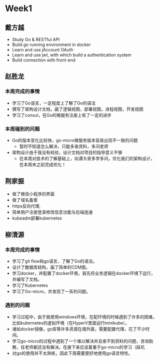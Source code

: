 # Week1
## 戴方越
- Study Go & RESTful API
- Build go running environment in docker
- Learn and use jAccount OAuth
- Learn and use jwt, with which build a authentication system
- Build connection with front-end
## 赵胜龙
### 本周完成的事情
* 学习了Go语言，一定程度上了解了Go的语法
* 撰写了架构设计文档，画了逻辑视图，部署视图，进程视图，开发视图
* 学习了consul，在Go的微服务注册上有了一定的进步

### 本周碰到的问题
* Go的版本变化比较快，go-micro微服务版本容易出现不一致的问题
	* 暂时不知道怎么解决，只能多查资料，多问老师
* 架构设计由于我没有经验，设计文档对项目的指导意义不够
	* 在本周对技术的了解基础上，向谭大哥多学多问，优化我们的架构设计，在本周末之前完成优化！
## 荆家振
* 做了微信小程序的界面
* 做了域名备案 
* https反向代理,
* 简单用户注册登录修改信息功能与后端连通 
* kubeadm部署kubernetes
## 柳清源
### 本周完成的事情
* 学习了git flow和go语言，了解了Go的语法。
* 设计了数据库结构，画了简单的CDM图。
* 学习docker，并配置了docker环境，首先将业务逻辑在docker环境下运行，并编写了文档。
* 学习了Kubernetes
* 学习了Go-micro，并发现了一系列问题。
### 遇到的问题
* 学习过程中，由于我使用windows环境，在配环境的时候遇到了许多的困难。比如kubernetes的虚拟环境（在HyperV里面运行minikube）。
* 诸如docker镜像，go库等许多资源在墙外面，需要配置代理，花了不少时间。
* 学习go-micro的过程中遇到了一个难以解决并且查不到资料的问题，咨询助教，任老师都还没有解决。在接下来应该着重于go-micro的学习（踩坑
* 对go的使用并不太熟练，因此下周需要更好地使用go语言特性。